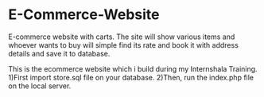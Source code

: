 # E-Commerce-Website
E-commerce website with carts. The site will show various items and whoever wants to buy will simple find its rate and book it with address details and save it to database.

This is the ecommerce website which i build during my Internshala Training.
  1)First import store.sql file on your database.
  2)Then, run the index.php file on the local server.
